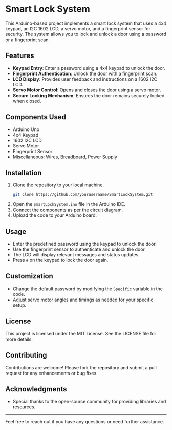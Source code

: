 # Smart Lock System

This Arduino-based project implements a smart lock system that uses a 4x4 keypad, an I2C 1602 LCD, a servo motor, and a fingerprint sensor for security. The system allows you to lock and unlock a door using a password or a fingerprint scan.

## Features
- **Keypad Entry**: Enter a password using a 4x4 keypad to unlock the door.
- **Fingerprint Authentication**: Unlock the door with a fingerprint scan.
- **LCD Display**: Provides user feedback and instructions on a 1602 I2C LCD.
- **Servo Motor Control**: Opens and closes the door using a servo motor.
- **Secure Locking Mechanism**: Ensures the door remains securely locked when closed.

## Components Used
- Arduino Uno
- 4x4 Keypad
- 1602 I2C LCD
- Servo Motor
- Fingerprint Sensor
- Miscellaneous: Wires, Breadboard, Power Supply

## Installation
1. Clone the repository to your local machine.
    ```sh
    git clone https://github.com/yourusername/SmartLockSystem.git
    ```
2. Open the `SmartLockSystem.ino` file in the Arduino IDE.
3. Connect the components as per the circuit diagram.
4. Upload the code to your Arduino board.

## Usage
- Enter the predefined password using the keypad to unlock the door.
- Use the fingerprint sensor to authenticate and unlock the door.
- The LCD will display relevant messages and status updates.
- Press `#` on the keypad to lock the door again.

## Customization
- Change the default password by modifying the `Specific` variable in the code.
- Adjust servo motor angles and timings as needed for your specific setup.

## License
This project is licensed under the MIT License. See the LICENSE file for more details.

## Contributing
Contributions are welcome! Please fork the repository and submit a pull request for any enhancements or bug fixes.

## Acknowledgments
- Special thanks to the open-source community for providing libraries and resources.

---

Feel free to reach out if you have any questions or need further assistance.
